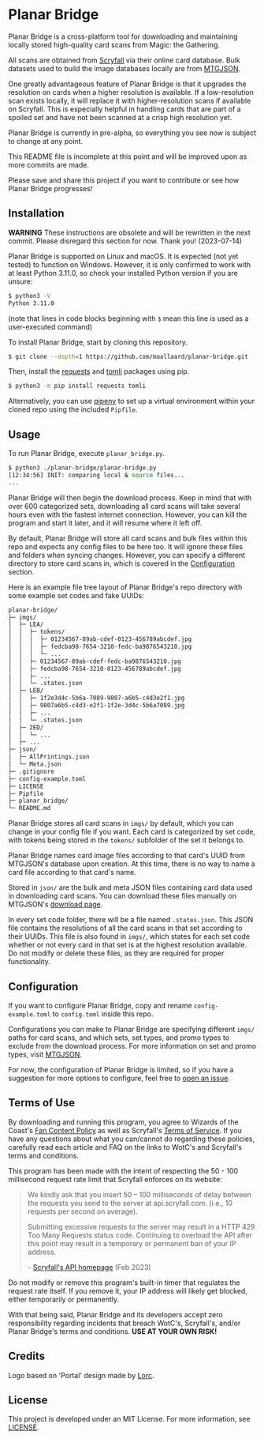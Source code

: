 <!--<img style="display:block;margin:auto;width:256px;" src="planar-bridge.png"/>-->

# Planar Bridge

Planar Bridge is a cross-platform tool for downloading and maintaining locally
stored high-quality card scans from Magic: the Gathering.

All scans are obtained from [Scryfall](https://scryfall.com/) via their online
card database. Bulk datasets used to build the image databases locally are
from [MTGJSON](https://mtgjson.com/).

One greatly advantageous feature of Planar Bridge is that it upgrades the
resolution on cards when a higher resolution is available. If a low-resolution
scan exists locally, it will replace it with higher-resolution scans if
available on Scryfall. This is especially helpful in handling cards that are
part of a spoiled set and have not been scanned at a crisp high resolution yet.

Planar Bridge is currently in pre-alpha, so everything you see now is subject
to change at any point.

This README file is incomplete at this point and will be improved upon as more
commits are made.

Please save and share this project if you want to contribute or see how Planar
Bridge progresses!

## Installation

**WARNING** These instructions are obsolete and will be rewritten in the next
commit. Please disregard this section for now. Thank you! (2023-07-14)

Planar Bridge is supported on Linux and macOS. It is expected (not yet tested)
to function on Windows. However, it is only confirmed to work with at least
Python 3.11.0, so check your installed Python version if you are unsure:

```sh
$ python3 -V
Python 3.11.0
```

(note that lines in code blocks beginning with `$` mean this line is used as
a user-executed command)

To install Planar Bridge, start by cloning this repository.

```sh
$ git clone --depth=1 https://github.com/maallaard/planar-bridge.git
```

Then, install the [requests](https://pypi.org/project/requests/) and
[tomli](https://pypi.org/project/tomli/) packages using pip.

```sh
$ python3 -m pip install requests tomli
```

Alternatively, you can use [pipenv](https://github.com/pypa/pipenv/) to set
up a virtual environment within your cloned repo using the included `Pipfile`.

## Usage

To run Planar Bridge, execute `planar_bridge.py`.

```sh
$ python3 ./planar-bridge/planar-bridge.py
[12:34:56] INIT: comparing local & source files...
...
```

Planar Bridge will then begin the download process. Keep in mind that with over
600 categorized sets, downloading all card scans will take several hours even
with the fastest internet connection. However, you can kill the program and
start it later, and it will resume where it left off.

By default, Planar Bridge will store all card scans and bulk files within this
repo and expects any config files to be here too. It will ignore these files
and folders when syncing changes. However, you can specify a different
directory to store card scans in, which is covered in the
[Configuration](#configuration) section.

Here is an example file tree layout of Planar Bridge's repo directory with
some example set codes and fake UUIDs:

```txt
planar-bridge/
├─ imgs/
│  ├─ LEA/
│  │  ├─ tokens/
│  │  │  ├─ 01234567-89ab-cdef-0123-456789abcdef.jpg
│  │  │  ├─ fedcba98-7654-3210-fedc-ba9876543210.jpg
│  │  │  └─ ...
│  │  ├─ 01234567-89ab-cdef-fedc-ba9876543210.jpg
│  │  ├─ fedcba98-7654-3210-0123-456789abcdef.jpg
│  │  ├─ ...
│  │  └─ .states.json
│  ├─ LEB/
│  │  ├─ 1f2e3d4c-5b6a-7089-9807-a6b5-c4d3e2f1.jpg
│  │  ├─ 9807a6b5-c4d3-e2f1-1f2e-3d4c-5b6a7089.jpg
│  │  ├─ ...
│  │  └─ .states.json
│  ├─ 2ED/
│  │  └─ ...
│  ├─ ...
├─ json/
│  ├─ AllPrintings.json
│  └─ Meta.json
├─ .gitignore
├─ config-example.toml
├─ LICENSE
├─ Pipfile
├─ planar_bridge/
└─ README.md
```

Planar Bridge stores all card scans in `imgs/` by default, which you can
change in your config file if you want. Each card is categorized by set code,
with tokens being stored in the `tokens/` subfolder of the set it belongs to.

Planar Bridge names card image files according to that card's UUID from
MTGJSON's database upon creation. At this time, there is no way to name a card
file according to that card's name.

Stored in `json/` are the bulk and meta JSON files containing card data used in
downloading card scans. You can download these files manually on MTGJSON's
[download page](https://mtgjson.com/downloads/all-files/).

In every set code folder, there will be a file named `.states.json`. This JSON
file contains the resolutions of all the card scans in that set according to
their UUIDs. This file is also found in `imgs/`, which states for each set code
whether or not every card in that set is at the highest resolution available.
Do not modify or delete these files, as they are required for proper
functionality.

## Configuration

If you want to configure Planar Bridge, copy and rename `config-example.toml`
to `config.toml` inside this repo.

Configurations you can make to Planar Bridge are specifying different `imgs/`
paths for card scans, and which sets, set types, and promo types to exclude
from the download process. For more information on set and promo types, visit
[MTGJSON](https://mtgjson.com/).

For now, the configuration of Planar Bridge is limited, so if you have a
suggestion for more options to configure, feel free to
[open an issue](https://github.com/maallaard/planar-bridge/issues/new/).

## Terms of Use

By downloading and running this program, you agree to Wizards of the Coast's
[Fan Content Policy](https://company.wizards.com/en/legal/fancontentpolicy/) as
well as Scryfall's [Terms of Service](https://scryfall.com/docs/terms/).
If you have any questions about what you can/cannot do regarding these
policies, carefully read each article and FAQ on the links to WotC's and
Scryfall's terms and conditions.

This program has been made with the intent of respecting the 50 - 100
millisecond request rate limit that Scryfall enforces on its website:

> We kindly ask that you insert 50 – 100 milliseconds of delay between the
> requests you send to the server at api.scryfall.com. (i.e., 10 requests per
> second on average).
>
> Submitting excessive requests to the server may result in a HTTP 429 Too
> Many Requests status code. Continuing to overload the API after this point
> may result in a temporary or permanent ban of your IP address.
>
> \- [Scryfall's API homepage](https://scryfall.com/docs/api/) (Feb 2023)

Do not modify or remove this program's built-in timer that regulates the
request rate itself. If you remove it, your IP address will likely get
blocked, either temporarily or permanently.

With that being said, Planar Bridge and its developers accept zero
responsibility regarding incidents that breach WotC's, Scryfall's, and/or
Planar Bridge's terms and conditions. **USE AT YOUR OWN RISK!**

## Credits

Logo based on 'Portal' design made by [Lorc](https://lorcblog.blogspot.com/).

## License

This project is developed under an MIT License. For more information, see
[LICENSE](https://github.com/maallaard/planar-bridge/blob/main/LICENSE.txt).

